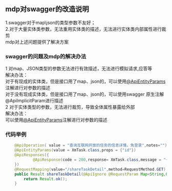 ## mdp对swagger的改造说明
1.swagger对于map\json的类型参数不友好；  
2.对于大量实体类参数，无法重用实体类的描述，无法进行实体类内部属性进行裁剪  
mdp对上述问题提供了解决方案  

### swagger的问题及mdp的解决办法
1 对map、JSON类型的参数无法进行有效描述，无法进行模拟请求,应答等  
解决办法：  
对于有现成的实体类，但是接口用了map、json的，可以使用[@ApiEntityParams](src/main/java/com/mdp/swagger/ApiEntityParams.java)注解进行对参数的描述  
对于没有现成实体类，但是接口用了map、json的，可以使用swagger 原生注解@ApiImplicitParam进行描述  
2 对于实体类型的参数，无法进行裁剪，导致全体属性暴露给外部  
解决办法：  
可以使用[@ApiEntityParams](src/main/java/com/mdp/swagger/ApiEntityParams.java)注解进行对参数的描述  

### 代码举例
```java
	@ApiOperation( value = "查询互联网开放的任务的信息详情，免登录",notes="")
	@ApiEntityParams(value = XmTask.class,props = {"id"}) 
	@ApiResponses({
			@ApiResponse(code = 200,response= XmTask.class,message = "{tips:{isOk:true/false,msg:'成功/失败原因',tipscode:'错误码'},total:总记录数,data:[数据对象1,数据对象2,...]}")
	})
	@RequestMapping(value="/shareTaskDetail",method=RequestMethod.GET)
	public Result shareTaskDetail(@ApiIgnore @RequestParam Map<String,Object> params){ 
		return Result.ok();
	}
```